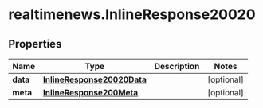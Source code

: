 # realtimenews.InlineResponse20020

## Properties

Name | Type | Description | Notes
------------ | ------------- | ------------- | -------------
**data** | [**InlineResponse20020Data**](InlineResponse20020Data.md) |  | [optional] 
**meta** | [**InlineResponse200Meta**](InlineResponse200Meta.md) |  | [optional] 



